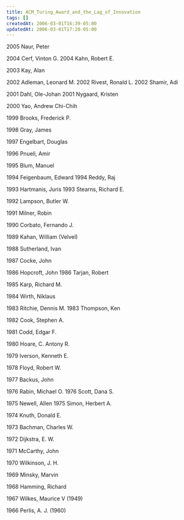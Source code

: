 ```yaml
---
title: ACM_Turing_Award_and_the_Lag_of_Innovation
tags: []
createdAt: 2006-03-01T16:39-05:00
updatedAt: 2006-03-01T17:20-05:00
---
```


2005  Naur, Peter 
 
2004 Cerf, Vinton G.
2004 Kahn, Robert E.
 
2003 Kay, Alan 
 
2002 Adleman, Leonard M.
2002 Rivest, Ronald L.
2002 Shamir, Adi 
 
2001 Dahl, Ole-Johan 
2001 Nygaard, Kristen 
 
2000 Yao, Andrew Chi-Chih
 
1999 Brooks, Frederick P.
 
1998 Gray, James 
 
1997 Engelbart, Douglas 
 
1996 Pnueli, Amir 
 
1995 Blum, Manuel 
 
1994 Feigenbaum, Edward 
1994 Reddy, Raj 
 
1993 Hartmanis, Juris 
1993 Stearns, Richard E.
 
1992 Lampson, Butler W.
	 
1991 Milner, Robin 
 
1990 Corbato, Fernando J.
 
1989 Kahan, William (Velvel)
 
1988 Sutherland, Ivan 
 
1987 Cocke, John 
 
1986 Hopcroft, John 
1986 Tarjan, Robert 
 
1985 Karp, Richard M.
 
1984 Wirth, Niklaus 
 
1983 Ritchie, Dennis M.
1983 Thompson, Ken 
 
1982 Cook, Stephen A.
 
1981 Codd, Edgar F.
 
1980 Hoare, C. Antony R.
 
1979 Iverson, Kenneth E.
 
1978 Floyd, Robert W.
	 
1977 Backus, John 
 
1976 Rabin, Michael O.
1976 Scott, Dana S.
 
1975 Newell, Allen 
1975 Simon, Herbert A.
 
1974 Knuth, Donald E.
 
1973 Bachman, Charles W.
 
1972 Dijkstra, E. W.
 
1971 McCarthy, John 
 
1970 Wilkinson, J. H.
 
1969 Minsky, Marvin 
 
1968 Hamming, Richard 
 
1967 Wilkes, Maurice V (1949)
 
1966 Perlis, A. J. (1960)

